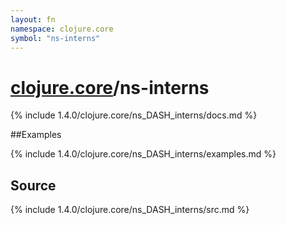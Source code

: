 ```yaml
---
layout: fn
namespace: clojure.core
symbol: "ns-interns"
---
```


# [clojure.core](../)/ns-interns

{% include 1.4.0/clojure.core/ns_DASH_interns/docs.md %}

##Examples

{% include 1.4.0/clojure.core/ns_DASH_interns/examples.md %}
## Source
{% include 1.4.0/clojure.core/ns_DASH_interns/src.md %}

